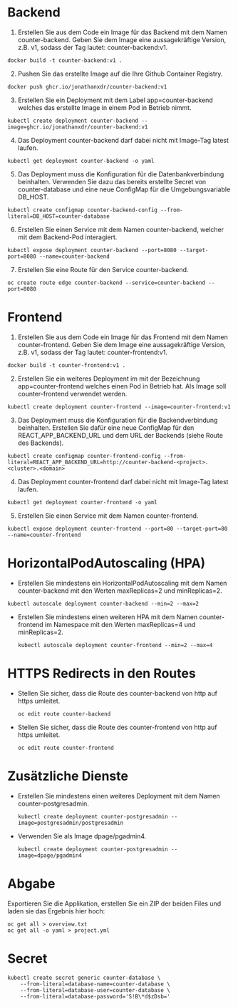 # Backend

1. Erstellen Sie aus dem Code ein Image für das Backend mit dem Namen counter-backend. Geben Sie dem Image eine aussagekräftige Version, z.B. v1, sodass der Tag lautet: counter-backend:v1.

```
docker build -t counter-backend:v1 .
```

2. Pushen Sie das erstellte Image auf die Ihre Github Container Registry.

```
docker push ghcr.io/jonathanxdr/counter-backend:v1
```

3. Erstellen Sie ein Deployment mit dem Label app=counter-backend welches das erstellte Image in einem Pod in Betrieb nimmt.

```
kubectl create deployment counter-backend --image=ghcr.io/jonathanxdr/counter-backend:v1
```

4. Das Deployment counter-backend darf dabei nicht mit Image-Tag latest laufen.

```
kubectl get deployment counter-backend -o yaml
```

5. Das Deployment muss die Konfiguration für die Datenbankverbindung beinhalten. Verwenden Sie dazu das bereits erstellte Secret von counter-database und eine neue ConfigMap für die Umgebungsvariable DB_HOST.

```
kubectl create configmap counter-backend-config --from-literal=DB_HOST=counter-database
```

6. Erstellen Sie einen Service mit dem Namen counter-backend, welcher mit dem Backend-Pod interagiert.

```
kubectl expose deployment counter-backend --port=8080 --target-port=8080 --name=counter-backend
```

7. Erstellen Sie eine Route für den Service counter-backend.

```
oc create route edge counter-backend --service=counter-backend --port=8080
```

# Frontend

1. Erstellen Sie aus dem Code ein Image für das Frontend mit dem Namen counter-frontend. Geben Sie dem Image eine aussagekräftige Version, z.B. v1, sodass der Tag lautet: counter-frontend:v1.

```
docker build -t counter-frontend:v1 .
```

2. Erstellen Sie ein weiteres Deployment im mit der Bezeichnung app=counter-frontend welches einen Pod in Betrieb hat. Als Image soll counter-frontend verwendet werden.

```
kubectl create deployment counter-frontend --image=counter-frontend:v1
```

3. Das Deployment muss die Konfiguration für die Backendverbindung beinhalten. Erstellen Sie dafür eine neue ConfigMap für den REACT_APP_BACKEND_URL und dem URL der Backends (siehe Route des Backends).

```
kubectl create configmap counter-frontend-config --from-literal=REACT_APP_BACKEND_URL=http://counter-backend-<project>.<cluster>.<domain>
```

4. Das Deployment counter-frontend darf dabei nicht mit Image-Tag latest laufen.

```
kubectl get deployment counter-frontend -o yaml
```

5. Erstellen Sie einen Service mit dem Namen counter-frontend.

```
kubectl expose deployment counter-frontend --port=80 --target-port=80 --name=counter-frontend
```

# HorizontalPodAutoscaling (HPA)

- Erstellen Sie mindestens ein HorizontalPodAutoscaling mit dem Namen counter-backend mit den Werten maxReplicas=2 und minReplicas=2.

```
kubectl autoscale deployment counter-backend --min=2 --max=2
```

- Erstellen Sie mindestens einen weiteren HPA mit dem Namen counter-frontend im Namespace mit den Werten maxReplicas=4 und minReplicas=2.

  ```
  kubectl autoscale deployment counter-frontend --min=2 --max=4
  ```

# HTTPS Redirects in den Routes

- Stellen Sie sicher, dass die Route des counter-backend von http auf https umleitet.

  ```
  oc edit route counter-backend
  ```

- Stellen Sie sicher, dass die Route des counter-frontend von http auf https umleitet.

  ```
  oc edit route counter-frontend
  ```

# Zusätzliche Dienste

- Erstellen Sie mindestens einen weiteres Deployment mit dem Namen counter-postgresadmin.

  ```
  kubectl create deployment counter-postgresadmin --image=postgresadmin/postgresadmin
  ```

- Verwenden Sie als Image dpage/pgadmin4.

  ```
  kubectl create deployment counter-postgresadmin --image=dpage/pgadmin4
  ```

# Abgabe

Exportieren Sie die Applikation, erstellen Sie ein ZIP der beiden Files und laden sie das Ergebnis hier hoch:

```
oc get all > overview.txt
oc get all -o yaml > project.yml
```

# Secret

```
kubectl create secret generic counter-database \
    --from-literal=database-name=counter-database \
    --from-literal=database-user=counter-database \
    --from-literal=database-password='S!B\*d$zDsb='
```
